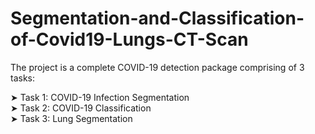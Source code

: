 # Segmentation-and-Classification-of-Covid19-Lungs-CT-Scan

The project is a complete COVID-19 detection package comprising of 3 tasks:

➤ Task 1: COVID-19 Infection Segmentation                                                                                                                                             
➤ Task 2: COVID-19 Classification                                                                                                                                         
➤ Task 3: Lung Segmentation 
